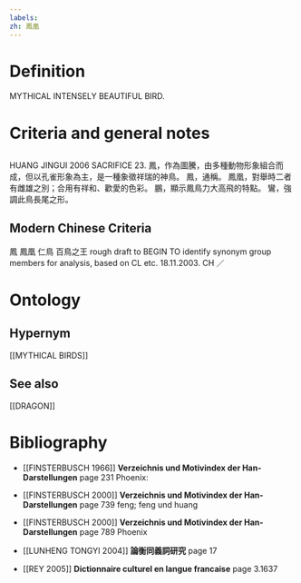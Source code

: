 ```yaml
---
labels: 
zh: 鳳凰
---
```


# Definition
MYTHICAL INTENSELY BEAUTIFUL BIRD.
# Criteria and general notes
## 
HUANG JINGUI 2006
SACRIFICE 23.
鳳，作為圖騰，由多種動物形象組合而成，但以孔雀形象為主，是一種象徵祥瑞的神鳥。
鳳，通稱。
鳳凰，對舉時二者有雌雄之別；合用有祥和、歡愛的色彩。
鵬，顯示鳳鳥力大高飛的特點。
鸞，強調此鳥長尾之形。
## Modern Chinese Criteria
鳳
鳳凰
仁鳥
百鳥之王
rough draft to BEGIN TO identify synonym group members for analysis, based on CL etc. 18.11.2003. CH ／
# Ontology

## Hypernym
[[MYTHICAL BIRDS]]
## See also
[[DRAGON]]
# Bibliography
- [[FINSTERBUSCH 1966]]
**Verzeichnis und Motivindex der Han-Darstellungen** page 231
Phoenix:
- [[FINSTERBUSCH 2000]]
**Verzeichnis und Motivindex der Han-Darstellungen** page 739
feng; feng und huang
- [[FINSTERBUSCH 2000]]
**Verzeichnis und Motivindex der Han-Darstellungen** page 789
Phoenix
- [[LUNHENG TONGYI 2004]]
**論衡同義詞研究** page 17

- [[REY 2005]]
**Dictionnaire culturel en langue francaise** page 3.1637
